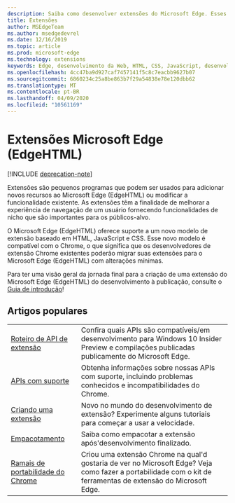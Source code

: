 ```yaml
---
description: Saiba como desenvolver extensões do Microsoft Edge. Esses pequenos programas podem ser usados para adicionar novos recursos ao Microsoft Edge ou modificar a funcionalidade existente.
title: Extensões
author: MSEdgeTeam
ms.author: msedgedevrel
ms.date: 12/16/2019
ms.topic: article
ms.prod: microsoft-edge
ms.technology: extensions
keywords: Edge, desenvolvimento da Web, HTML, CSS, JavaScript, desenvolvedor, extensões
ms.openlocfilehash: 4cc47ba9d927caf7457141f5c8c7eacbb9627b07
ms.sourcegitcommit: 6860234c25a8be863b7f29a54838e78e120dbb62
ms.translationtype: MT
ms.contentlocale: pt-BR
ms.lasthandoff: 04/09/2020
ms.locfileid: "10561169"
---
```

# Extensões Microsoft Edge (EdgeHTML)  

[!INCLUDE [deprecation-note](includes/deprecation-note.md)]  

Extensões são pequenos programas que podem ser usados para adicionar novos recursos ao Microsoft Edge (EdgeHTML) ou modificar a funcionalidade existente. As extensões têm a finalidade de melhorar a experiência de navegação de um usuário fornecendo funcionalidades de nicho que são importantes para os públicos-alvo.

O Microsoft Edge (EdgeHTML) oferece suporte a um novo modelo de extensão baseado em HTML, JavaScript e CSS. Esse novo modelo é compatível com o Chrome, o que significa que os desenvolvedores de extensão Chrome existentes poderão migrar suas extensões para o Microsoft Edge (EdgeHTML) com alterações mínimas.

Para ter uma visão geral da jornada final para a criação de uma extensão do Microsoft Edge (EdgeHTML) do desenvolvimento à publicação, consulte o [Guia de introdução](./getting-started.md)!


## Artigos populares

<table>
  <tr>
    <td><a href = "./api-support/extension-api-roadmap.md">Roteiro de API de extensão</a></td>
    <td>Confira quais APIs são compatíveis/em desenvolvimento para Windows 10 Insider Preview e compilações publicadas publicamente do Microsoft Edge.</td></p>
<p>  </tr>
  <tr>
    <td><a href = "./api-support/supported-apis.md">APIs com suporte</a></td>
    <td>Obtenha informações sobre nossas APIs com suporte, incluindo problemas conhecidos e incompatibilidades do Chrome.</td>

  </tr>
  <tr>
    <td><a href = "./guides/creating-an-extension.md">Criando uma extensão</a></td>
    <td>Novo no mundo do desenvolvimento de extensão? Experimente alguns tutoriais para começar a usar a velocidade.</td>

  </tr>
  <tr>
    <td><a href = "./guides/packaging.md">Empacotamento</a></td>
    <td>Saiba como empacotar a extensão após&#39;desenvolvimento finalizado.</td>

  </tr>
  <tr>
    <td><a href = "./guides/porting-chrome-extensions.md">Ramais de portabilidade do Chrome</a></td>
    <td>Criou uma extensão Chrome na qual&#39;d gostaria de ver no Microsoft Edge? Veja como fazer a portabilidade com o kit de ferramentas de extensão do Microsoft Edge.</td>

  </tr>
</table>
